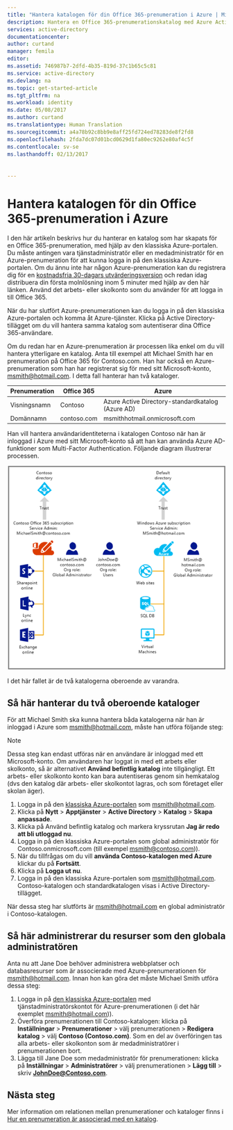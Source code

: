```yaml
---
title: "Hantera katalogen för din Office 365-prenumeration i Azure | Microsoft Docs"
description: Hantera en Office 365-prenumerationskatalog med Azure Active Directory och den klassiska Azure-portalen
services: active-directory
documentationcenter: 
author: curtand
manager: femila
editor: 
ms.assetid: 746987b7-2dfd-4b35-819d-37c1b65c5c81
ms.service: active-directory
ms.devlang: na
ms.topic: get-started-article
ms.tgt_pltfrm: na
ms.workload: identity
ms.date: 05/08/2017
ms.author: curtand
ms.translationtype: Human Translation
ms.sourcegitcommit: a4a78b92c8bb9e8aff25fd724ed78283de8f2fd8
ms.openlocfilehash: 2fda7dc07d01bcd0629d1fa80ec9262e80af4c5f
ms.contentlocale: sv-se
ms.lasthandoff: 02/13/2017


---
```

# <a name="manage-the-directory-for-your-office-365-subscription-in-azure"></a>Hantera katalogen för din Office 365-prenumeration i Azure
I den här artikeln beskrivs hur du hanterar en katalog som har skapats för en Office 365-prenumeration, med hjälp av den klassiska Azure-portalen. Du måste antingen vara tjänstadministratör eller en medadministratör för en Azure-prenumeration för att kunna logga in på den klassiska Azure-portalen. Om du ännu inte har någon Azure-prenumeration kan du registrera dig för en [kostnadsfria 30-dagars utvärderingsversion](https://azure.microsoft.com/trial/get-started-active-directory/) och redan idag distribuera din första molnlösning inom 5 minuter med hjälp av den här länken. Använd det arbets- eller skolkonto som du använder för att logga in till Office 365.

När du har slutfört Azure-prenumerationen kan du logga in på den klassiska Azure-portalen och komma åt Azure-tjänster. Klicka på Active Directory-tillägget om du vill hantera samma katalog som autentiserar dina Office 365-användare.

Om du redan har en Azure-prenumeration är processen lika enkel om du vill hantera ytterligare en katalog. Anta till exempel att Michael Smith har en prenumeration på Office 365 för Contoso.com. Han har också en Azure-prenumeration som han har registrerat sig för med sitt Microsoft-konto, msmith@hotmail.com. I detta fall hanterar han två kataloger.

| Prenumeration | Office 365 | Azure |
| --- | --- | --- |
|   Visningsnamn |Contoso |Azure Active Directory-standardkatalog (Azure AD) |
|   Domännamn |contoso.com |msmithhotmail.onmicrosoft.com |

Han vill hantera användaridentiteterna i katalogen Contoso när han är inloggad i Azure med sitt Microsoft-konto så att han kan använda Azure AD-funktioner som Multi-Factor Authentication. Följande diagram illustrerar processen.

![Diagram för att hantera två oberoende kataloger](./media/active-directory-manage-o365-subscription/AAD_O365_03.png)

I det här fallet är de två katalogerna oberoende av varandra.

## <a name="to-manage-two-independent-directories"></a>Så här hanterar du två oberoende kataloger
För att Michael Smith ska kunna hantera båda katalogerna när han är inloggad i Azure som msmith@hotmail.com, måste han utföra följande steg:

> [!NOTE]
> Dessa steg kan endast utföras när en användare är inloggad med ett Microsoft-konto. Om användaren har loggat in med ett arbets eller skolkonto, så är alternativet **Använd befintlig katalog** inte tillgängligt. Ett arbets- eller skolkonto konto kan bara autentiseras genom sin hemkatalog (dvs den katalog där arbets- eller skolkontot lagras, och som företaget eller skolan äger).
>
>

1. Logga in på den [klassiska Azure-portalen](https://manage.windowsazure.com) som msmith@hotmail.com.
2. Klicka på **Nytt** > **Apptjänster** > **Active Directory** > **Katalog** > **Skapa anpassade**.
3. Klicka på Använd befintlig katalog och markera kryssrutan **Jag är redo att bli utloggad nu**.
4. Logga in på den klassiska Azure-portalen som global administratör för Contoso.onmicrosoft.com (till exempel msmith@contoso.com)).
5. När du tillfrågas om du vill **använda Contoso-katalogen med Azure** klickar du på **Fortsätt**.
6. Klicka på **Logga ut nu**.
7. Logga in på den klassiska Azure-portalen som msmith@hotmail.com. Contoso-katalogen och standardkatalogen visas i Active Directory-tillägget.

När dessa steg har slutförts är msmith@hotmail.com en global administratör i Contoso-katalogen.

## <a name="to-administer-resources-as-the-global-admin"></a>Så här administrerar du resurser som den globala administratören
Anta nu att Jane Doe behöver administrera webbplatser och databasresurser som är associerade med Azure-prenumerationen för msmith@hotmail.com. Innan hon kan göra det måste Michael Smith utföra dessa steg:

1. Logga in på [den klassiska Azure-portalen](https://manage.windowsazure.com) med tjänstadministratörskontot för Azure-prenumerationen (i det här exemplet msmith@hotmail.com)).
2. Överföra prenumerationen till Contoso-katalogen: klicka på **Inställningar** > **Prenumerationer** > välj prenumerationen > **Redigera katalog** > välj **Contoso (Contoso.com)**. Som en del av överföringen tas alla arbets- eller skolkonton som är medadministratörer i prenumerationen bort.
3. Lägga till Jane Doe som medadministratör för prenumerationen: klicka på **Inställningar** > **Administratörer** > välj prenumerationen > **Lägg till** > skriv **JohnDoe@Contoso.com**.

## <a name="next-steps"></a>Nästa steg
Mer information om relationen mellan prenumerationer och kataloger finns i [Hur en prenumeration är associerad med en katalog](active-directory-how-subscriptions-associated-directory.md).

